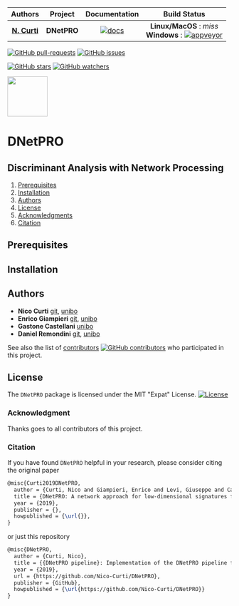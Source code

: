 | **Authors**  | **Project** | **Documentation**                                                                   | **Build Status**              |
|:------------:|:-----------:|:-----------------------------------------------------------------------------------:|:-----------------------------:|
| [**N. Curti**](https://github.com/Nico-Curti) |  **DNetPRO**  | [![docs](https://img.shields.io/badge/documentation-latest-blue.svg?style=plastic)](https://nico-curti.github.io/DNetPRO/) | **Linux/MacOS** : *miss* <br/> **Windows** : [![appveyor](https://ci.appveyor.com/api/projects/status/tbjbqnr3am9xms1a?svg=true)](https://ci.appveyor.com/project/Nico-Curti/dnetpro) |

[![GitHub pull-requests](https://img.shields.io/github/issues-pr/Nico-Curti/DNetPRO.svg?style=plastic)](https://github.com/Nico-Curti/DNetPRO/pulls)
[![GitHub issues](https://img.shields.io/github/issues/Nico-Curti/DNetPRO.svg?style=plastic)](https://github.com/Nico-Curti/DNetPRO/issues)

[![GitHub stars](https://img.shields.io/github/stars/Nico-Curti/DNetPRO.svg?label=Stars&style=social)](https://github.com/Nico-Curti/DNetPRO/stargazers)
[![GitHub watchers](https://img.shields.io/github/watchers/Nico-Curti/DNetPRO.svg?label=Watch&style=social)](https://github.com/Nico-Curti/DNetPRO/watchers)

<a href="https://github.com/UniboDIFABiophysics">
<div class="image">
<img src="https://cdn.rawgit.com/physycom/templates/697b327d/logo_unibo.png" width="90" height="90">
</div>
</a>

# DNetPRO
## Discriminant Analysis with Network Processing

1. [Prerequisites](#prerequisites)
2. [Installation](#installation)
3. [Authors](#authors)
4. [License](#license)
5. [Acknowledgments](#acknowledgments)
6. [Citation](#citation)

## Prerequisites

## Installation

## Authors

* **Nico Curti** [git](https://github.com/Nico-Curti), [unibo](https://www.unibo.it/sitoweb/nico.curti2)
* **Enrico Giampieri** [git](https://github.com/EnricoGiampieri), [unibo](https://www.unibo.it/sitoweb/enrico.giampieri)
* **Gastone Castellani** [unibo](https://www.unibo.it/sitoweb/gastone.castellani)
* **Daniel Remondini** [git](https://github.com/dremondini), [unibo](https://www.unibo.it/sitoweb/daniel.remondini)

See also the list of [contributors](https://github.com/Nico-Curti/DNetPRO/contributors) [![GitHub contributors](https://img.shields.io/github/contributors/Nico-Curti/DNetPRO.svg?style=plastic)](https://github.com/Nico-Curti/DNetPRO/graphs/contributors/) who participated in this project.

## License

The `DNetPRO` package is licensed under the MIT "Expat" License. [![License](https://img.shields.io/github/license/mashape/apistatus.svg)](https://github.com/Nico-Curti/DNetPRO/blob/master/LICENSE.md)

### Acknowledgment

Thanks goes to all contributors of this project.

### Citation

If you have found `DNetPRO` helpful in your research, please consider citing the original paper

```tex
@misc{Curti2019DNetPRO,
  author = {Curti, Nico and Giampieri, Enrico and Levi, Giuseppe and Castellani, Gastone and Remondini, Daniel},
  title = {DNetPRO: A network approach for low-dimensional signatures from high-throughput data},
  year = {2019},
  publisher = {},
  howpublished = {\url{}},
}
```
or just this repository

```tex
@misc{DNetPRO,
  author = {Curti, Nico},
  title = {{DNetPRO pipeline}: Implementation of the DNetPRO pipeline for TCGA datasets},
  year = {2019},
  url = {https://github.com/Nico-Curti/DNetPRO},
  publisher = {GitHub},
  howpublished = {\url{https://github.com/Nico-Curti/DNetPRO}}
}
```
